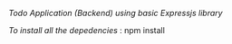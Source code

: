 *Todo Application (Backend) using basic Expressjs library*


*To install all the depedencies* : npm install



